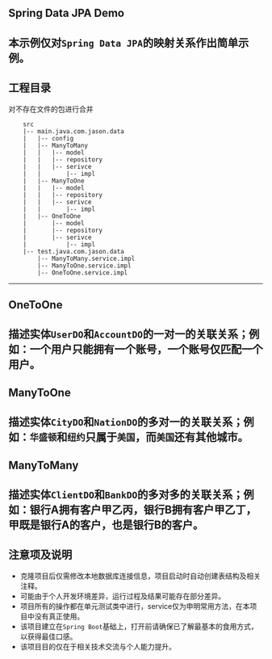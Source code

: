 ## Spring Data JPA Demo

本示例仅对`Spring Data JPA`的映射关系作出简单示例。
---

## 工程目录
对不存在文件的包进行合并
```
    src
    |-- main.java.com.jason.data
    |   |-- config
    |   |-- ManyToMany
    |   |   |-- model
    |   |   |-- repository
    |   |   |-- serivce
    |   |       |-- impl
    |   |-- ManyToOne
    |   |   |-- model
    |   |   |-- repository
    |   |   |-- serivce
    |   |       |-- impl
    |   |-- OneToOne
    |       |-- model
    |       |-- repository
    |       |-- serivce
    |           |-- impl
    |-- test.java.com.jason.data
        |-- ManyToMany.service.impl
        |-- ManyToOne.service.impl
        |-- OneToOne.service.impl
```
---

## OneToOne

描述实体`UserDO`和`AccountDO`的一对一的关联关系；例如：一个用户只能拥有一个账号，一个账号仅匹配一个用户。
---

## ManyToOne

描述实体`CityDO`和`NationDO`的多对一的关联关系；例如：`华盛顿`和`纽约`只属于`美国`，而`美国`还有其他城市。
---

## ManyToMany
描述实体`ClientDO`和`BankDO`的多对多的关联关系；例如：银行A拥有客户甲乙丙，银行B拥有客户甲乙丁， 甲既是银行A的客户，也是银行B的客户。
---

## 注意项及说明
- 克隆项目后仅需修改本地数据库连接信息，项目启动时自动创建表结构及相关注释。
- 可能由于个人开发环境差异，运行过程及结果可能存在部分差异。
- 项目所有的操作都在单元测试类中进行，service仅为申明常用方法，在本项目中没有真正使用。
- 该项目建立在`Spring Boot`基础上，打开前请确保已了解最基本的食用方式，以获得最佳口感。
- 该项目目的仅在于相关技术交流与个人能力提升。

